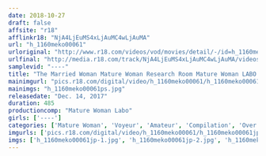 ```yaml
---
date: 2018-10-27
draft: false
affsite: "r18"
afflinkr18: "NjA4LjEuMS4xLjAuMC4wLjAuMA"
url: "h_1160meko00061"
urloriginal: "http://www.r18.com/videos/vod/movies/detail/-/id=h_1160meko00061"
urlfinal: "http://media.r18.com/track/NjA4LjEuMS4xLjAuMC4wLjAuMA/videos/vod/movies/detail/-/id=h_1160meko00061"
samplevid: "----"
title: "The Married Woman Mature Woman Research Room Mature Woman LABO 2 Year Anniversary! The Best Of The Best 10 October 2016 - September 2017 All 49 Titles And All Ejaculations 132 Ladies/8 Hours"
mainimgurl: "pics.r18.com/digital/video/h_1160meko00061/h_1160meko00061ps.jpg"
mainimgs: "h_1160meko00061ps.jpg"
releasedate: "Dec. 14, 2017"
duration: 485
productioncomp: "Mature Woman Labo"
girls: ['----']
categories: ['Mature Woman', 'Voyeur', 'Amateur', 'Compilation', 'Over 4 Hours', 'Hi-Def']
imgurls: ['pics.r18.com/digital/video/h_1160meko00061/h_1160meko00061jp-1.jpg', 'pics.r18.com/digital/video/h_1160meko00061/h_1160meko00061jp-2.jpg', 'pics.r18.com/digital/video/h_1160meko00061/h_1160meko00061jp-3.jpg', 'pics.r18.com/digital/video/h_1160meko00061/h_1160meko00061jp-4.jpg', 'pics.r18.com/digital/video/h_1160meko00061/h_1160meko00061jp-5.jpg', 'pics.r18.com/digital/video/h_1160meko00061/h_1160meko00061jp-6.jpg', 'pics.r18.com/digital/video/h_1160meko00061/h_1160meko00061jp-7.jpg', 'pics.r18.com/digital/video/h_1160meko00061/h_1160meko00061jp-8.jpg', 'pics.r18.com/digital/video/h_1160meko00061/h_1160meko00061jp-9.jpg', 'pics.r18.com/digital/video/h_1160meko00061/h_1160meko00061jp-10.jpg', 'pics.r18.com/digital/video/h_1160meko00061/h_1160meko00061jp-11.jpg', 'pics.r18.com/digital/video/h_1160meko00061/h_1160meko00061jp-12.jpg', 'pics.r18.com/digital/video/h_1160meko00061/h_1160meko00061jp-13.jpg', 'pics.r18.com/digital/video/h_1160meko00061/h_1160meko00061jp-14.jpg', 'pics.r18.com/digital/video/h_1160meko00061/h_1160meko00061jp-15.jpg', 'pics.r18.com/digital/video/h_1160meko00061/h_1160meko00061jp-16.jpg', 'pics.r18.com/digital/video/h_1160meko00061/h_1160meko00061jp-17.jpg', 'pics.r18.com/digital/video/h_1160meko00061/h_1160meko00061jp-18.jpg', 'pics.r18.com/digital/video/h_1160meko00061/h_1160meko00061jp-19.jpg', 'pics.r18.com/digital/video/h_1160meko00061/h_1160meko00061jp-20.jpg']
imgs: ['h_1160meko00061jp-1.jpg', 'h_1160meko00061jp-2.jpg', 'h_1160meko00061jp-3.jpg', 'h_1160meko00061jp-4.jpg', 'h_1160meko00061jp-5.jpg', 'h_1160meko00061jp-6.jpg', 'h_1160meko00061jp-7.jpg', 'h_1160meko00061jp-8.jpg', 'h_1160meko00061jp-9.jpg', 'h_1160meko00061jp-10.jpg', 'h_1160meko00061jp-11.jpg', 'h_1160meko00061jp-12.jpg', 'h_1160meko00061jp-13.jpg', 'h_1160meko00061jp-14.jpg', 'h_1160meko00061jp-15.jpg', 'h_1160meko00061jp-16.jpg', 'h_1160meko00061jp-17.jpg', 'h_1160meko00061jp-18.jpg', 'h_1160meko00061jp-19.jpg', 'h_1160meko00061jp-20.jpg']
---
```

